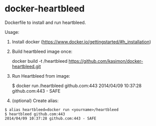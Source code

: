 docker-heartbleed
=================

Dockerfile to install and run heartbleed.

Usage:

  1) Install docker (https://www.docker.io/gettingstarted/#h_installation)

  2) Build heartbleed image once:

     docker build -t <yourname>/heartbleed https://github.com/kasimon/docker-heartbleed.git

  3) Run Heartbleed from image:

     $ docker run <yourname>/heartbleed github.com:443
     2014/04/09 10:37:28 github.com:443 - SAFE

  4) (optional) Create alias:

    $ alias heartbleed=docker run <yourname>/heartbleed
    $ heartbleed github.com:443
    2014/04/09 10:37:28 github.com:443 - SAFE

